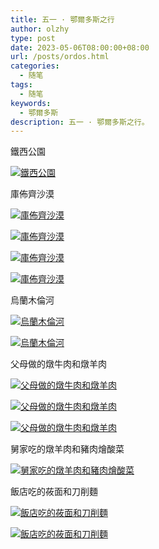 ```yaml
---
title: 五一 · 鄂爾多斯之行
author: olzhy
type: post
date: 2023-05-06T08:00:00+08:00
url: /posts/ordos.html
categories:
  - 随笔
tags:
  - 随笔
keywords:
  - 鄂爾多斯
description: 五一 · 鄂爾多斯之行。
---
```


鐵西公園

[![鐵西公園](https://olzhy.github.io/static/images/uploads/2023/05/ordos-1.jpg#center)](https://imglf6.lf127.net/img/63b05844dbea0568/L0FZWERkUnp2ZHNwZ3BFc3NMYjV0WlI0c1MvVmtaa2pOMjR1MGo3VWdnYz0.jpg)

庫佈齊沙漠

[![庫佈齊沙漠](https://olzhy.github.io/static/images/uploads/2023/05/ordos-2.jpg#center)](https://imglf4.lf127.net/img/9959d01f120c18b0/L0FZWERkUnp2ZHNwZ3BFc3NMYjV0WEpCMVBTby8rVVZGS0xraVRqMGI2ST0.jpg)

[![庫佈齊沙漠](https://olzhy.github.io/static/images/uploads/2023/05/ordos-3.jpg#center)](https://imglf3.lf127.net/img/62c12055980f2a90/L0FZWERkUnp2ZHNwZ3BFc3NMYjV0YXJLYTcrMFVZOUpGVGU2QUhqNWwyaz0.jpg)

[![庫佈齊沙漠](https://olzhy.github.io/static/images/uploads/2023/05/ordos-4.jpg#center)](https://imglf6.lf127.net/img/e51fc2f389c16c0b/L0FZWERkUnp2ZHNwZ3BFc3NMYjV0V2FtZ0VocHhTN1ZkeFhobi9TbzFFTT0.jpg)

[![庫佈齊沙漠](https://olzhy.github.io/static/images/uploads/2023/05/ordos-5.jpg#center)](https://imglf3.lf127.net/img/be1e108053569709/L0FZWERkUnp2ZHNwZ3BFc3NMYjV0ZHc3cHIwYTJJSTNRV3d1YndnMHR0OD0.jpg)

烏蘭木倫河

[![烏蘭木倫河](https://olzhy.github.io/static/images/uploads/2023/05/ordos-6.jpg#center)](https://imglf3.lf127.net/img/55a00f252216714d/L0FZWERkUnp2ZHNwZ3BFc3NMYjV0UzBlbnVPa0xiTUp4em53SUhPRnpTaz0.jpg)

[![烏蘭木倫河](https://olzhy.github.io/static/images/uploads/2023/05/ordos-7.jpg#center)](https://imglf4.lf127.net/img/9a26575ddbfd8d70/L0FZWERkUnp2ZHNwZ3BFc3NMYjV0UXd5Yml3VFhrdjVlWTVWUVd0TG5scz0.jpg)

父母做的燉牛肉和燉羊肉

[![父母做的燉牛肉和燉羊肉](https://olzhy.github.io/static/images/uploads/2023/05/ordos-8.jpg#center)](https://imglf4.lf127.net/img/8daa4b46b282754b/L0FZWERkUnp2ZHNwZ3BFc3NMYjV0Yk1EcEdIQWFmSktzMGFaOXZCWTNtYz0.jpg)

[![父母做的燉牛肉和燉羊肉](https://olzhy.github.io/static/images/uploads/2023/05/ordos-9.jpg#center)](https://imglf4.lf127.net/img/b4ae599f2dae5015/L0FZWERkUnp2ZHNwZ3BFc3NMYjV0ZnpZUHNoQkJyRno4TUR6bVcvR0hnQT0.jpg)

[![父母做的燉牛肉和燉羊肉](https://olzhy.github.io/static/images/uploads/2023/05/ordos-10.jpg#center)](https://imglf4.lf127.net/img/ac4ea2df6c8864a6/L0FZWERkUnp2ZHNwZ3BFc3NMYjV0WEgyY25zT3dLTTN4L0wwNmhXaWVEcz0.jpg)

舅家吃的燉羊肉和豬肉燴酸菜

[![舅家吃的燉羊肉和豬肉燴酸菜](https://olzhy.github.io/static/images/uploads/2023/05/ordos-11.jpg#center)](https://imglf3.lf127.net/img/3184848bcc5802fc/L0FZWERkUnp2ZHY3VnB5am15K1lIWXIzOEpPMTFuMFN1S09pdHFLdWxYYz0.jpg)

飯店吃的莜面和刀削麵

[![飯店吃的莜面和刀削麵](https://olzhy.github.io/static/images/uploads/2023/05/ordos-12.jpg#center)](https://imglf4.lf127.net/img/3d00bac6a03e4719/L0FZWERkUnp2ZHY3VnB5am15K1lIYXVZRUdROHVTTEp3K0tMbFVBSlRTVT0.jpg)

[![飯店吃的莜面和刀削麵](https://olzhy.github.io/static/images/uploads/2023/05/ordos-13.jpg#center)](https://imglf6.lf127.net/img/ecb1115d8607e3a6/L0FZWERkUnp2ZHY3VnB5am15K1lIZEExQTRYbzlSYWlBMXpJZjNVbExnTT0.jpg)
